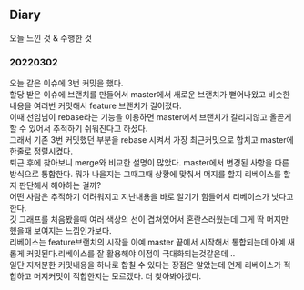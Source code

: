 ## Diary
오늘 느낀 것 & 수행한 것

### 20220302
오늘 같은 이슈에 3번 커밋을 했다.  
할당 받은 이슈에 브랜치를 만들어서 master에서 새로운 브랜치가 뻗어나왔고 비슷한 내용을 여러번 커밋해서 feature 브랜치가 길어졌다.  
이때 선임님이 rebase라는 기능을 이용하면 master에서 브랜치가 갈리지않고 올곧게 할 수 있어서 추적하기 쉬워진다고 하셨다.   
그래서 기존 3번 커밋했던 부분을 rebase 시켜서 가장 최근커밋으로 합치고 master에 한줄로 정렬시켰다.   
퇴근 후에 찾아보니 merge와 비교한 설명이 많았다. master에서 변경된 사항을 다른 방식으로 통합한다. 뭐가 나을지는 그때그때 상황에 맞춰서 머지를 할지 리베이스를 할지 판단해서 해야하는 걸까?  
어떤 사람은 추적하기 어려워지고 지난내용을 바로 알기가 힘들어서 리베이스가 낫다고한다.   
깃 그래프를 처음봤을때 여러 색상의 선이 겹쳐있어서 혼란스러웠는데 그게 딱 머지만 했을때 보여지는 느낌인가보다.   
리베이스는 feature브랜치의 시작을 아예 master 끝에서 시작해서 통합되는데 아예 새롭게 커밋된다.리베이스를 잘 활용해야 이점이 극대화되는것같은데 ..  
일단 지저분한 커밋내용을 하나로 합칠 수 있다는 장점은 알았는데 언제 리베이스가 적합하고 머지커밋이 적합한지는 모르겠다. 더 찾아봐야겠다.
